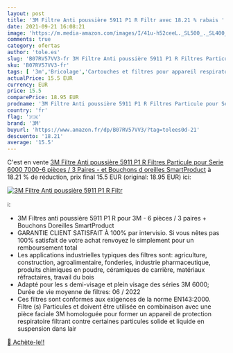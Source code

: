 ```yaml
---
layout: post
title: '3M Filtre Anti poussière 5911 P1 R Filtr avec 18.21 % rabais '
date: 2021-09-21 16:08:21
image: 'https://m.media-amazon.com/images/I/41u-h52ceeL._SL500_._SL400_.jpg'
comments: true
category: ofertas
author: 'tole.es'
slug: 'B07RV57VV3-fr 3M Filtre Anti poussière 5911 P1 R Filtres Particule pour...'
sku: 'B07RV57VV3-fr'
tags: [ '3m','Bricolage','Cartouches et filtres pour appareil respiratoire','Masques de  protection','Sécurité','Équipement et matériel de sécurité', ]
actualPrice: 15.5 EUR
currency: EUR
price: 15.5
comparePrice: 18.95 EUR
prodname: '3M Filtre Anti poussière 5911 P1 R Filtres Particule pour Serie 6000 7000-6 pièces / 3 Paires - et Bouchons d oreilles SmartProduct'
country: 'fr'
flag: '🇫🇷'
brand: '3M'
buyurl: 'https://www.amazon.fr/dp/B07RV57VV3/?tag=tolees0d-21'
descuento: '18.21'
average: '15.5'
---
```


C'est en vente [3M Filtre Anti poussière 5911 P1 R Filtres Particule pour Serie 6000 7000-6 pièces / 3 Paires - et Bouchons d oreilles SmartProduct](https://www.amazon.fr/dp/B07RV57VV3/?tag=tolees0d-21)  à  18.21 % de réduction, prix final  15.5 EUR (original: 18.95 EUR) ici:

[![3M Filtre Anti poussière 5911 P1 R Filtr](https://m.media-amazon.com/images/I/41u-h52ceeL._SL500_._SL400_.jpg)](https://www.amazon.fr/dp/B07RV57VV3/?tag=tolees0d-21)

ℹ️:

- 3M Filtres anti poussière 5911 P1 R pour 3M - 6 pièces / 3 paires + Bouchons Doreilles SmartProduct
- GARANTIE CLIENT SATISFAIT À 100% par intervisio. Si vous nêtes pas 100% satisfait de votre achat renvoyez le simplement pour un remboursement total
- Les applications industrielles typiques des filtres sont: agriculture, construction, agroalimentaire, fonderies, industrie pharmaceutique, produits chimiques en poudre, céramiques de carrière, matériaux réfractaires, travail du bois
- Adapté pour les s demi-visage et plein visage des séries 3M 6000; Durée de vie moyenne de filtres: 06 / 2022
- Ces filtres sont conformes aux exigences de la norme EN143:2000. Filtre (s) Particules et doivent être utilisée en combinaison avec une pièce faciale 3M homologuée pour former un appareil de protection respiratoire filtrant contre certaines particules solide et liquide en suspension dans lair

[🛒 Achète-le!!](https://www.amazon.fr/dp/B07RV57VV3/?tag=tolees0d-21)
